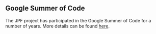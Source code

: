 ## Google Summer of Code ##
The JPF project has participated in the Google Summer of Code for a number of years. More details can be found [here](https://summerofcode.withgoogle.com/).